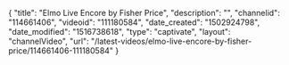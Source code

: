 {
    "title": "Elmo Live Encore by Fisher Price",
    "description": "",
    "channelid": "114661406",
    "videoid": "111180584",
    "date_created": "1502924798",
    "date_modified": "1516738618",
    "type": "captivate",
    "layout": "channelVideo",
    "url": "\/latest-videos\/elmo-live-encore-by-fisher-price\/114661406-111180584"
}